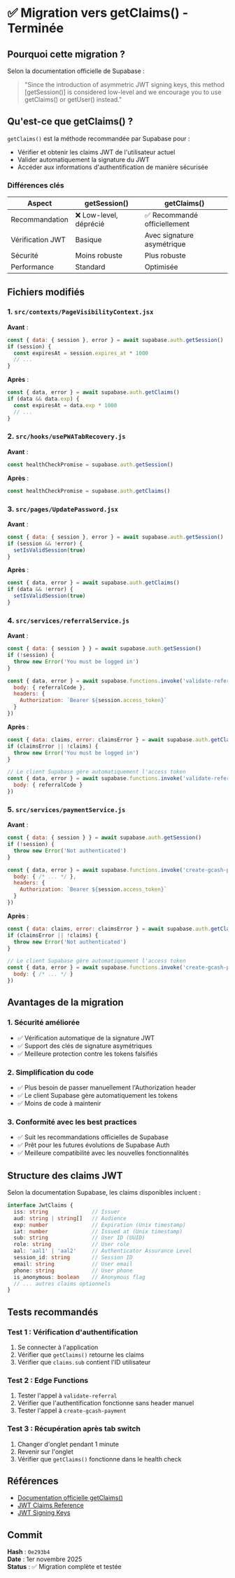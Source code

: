 # ✅ Migration vers getClaims() - Terminée

## Pourquoi cette migration ?

Selon la documentation officielle de Supabase :

> "Since the introduction of asymmetric JWT signing keys, this method [getSession()] is considered low-level and we encourage you to use getClaims() or getUser() instead."

## Qu'est-ce que getClaims() ?

`getClaims()` est la méthode recommandée par Supabase pour :
- Vérifier et obtenir les claims JWT de l'utilisateur actuel
- Valider automatiquement la signature du JWT
- Accéder aux informations d'authentification de manière sécurisée

### Différences clés

| Aspect | getSession() | getClaims() |
|--------|--------------|-------------|
| Recommandation | ❌ Low-level, déprécié | ✅ Recommandé officiellement |
| Vérification JWT | Basique | Avec signature asymétrique |
| Sécurité | Moins robuste | Plus robuste |
| Performance | Standard | Optimisée |

## Fichiers modifiés

### 1. `src/contexts/PageVisibilityContext.jsx`
**Avant** :
```javascript
const { data: { session }, error } = await supabase.auth.getSession()
if (session) {
  const expiresAt = session.expires_at * 1000
  // ...
}
```

**Après** :
```javascript
const { data, error } = await supabase.auth.getClaims()
if (data && data.exp) {
  const expiresAt = data.exp * 1000
  // ...
}
```

### 2. `src/hooks/usePWATabRecovery.js`
**Avant** :
```javascript
const healthCheckPromise = supabase.auth.getSession()
```

**Après** :
```javascript
const healthCheckPromise = supabase.auth.getClaims()
```

### 3. `src/pages/UpdatePassword.jsx`
**Avant** :
```javascript
const { data: { session }, error } = await supabase.auth.getSession()
if (session && !error) {
  setIsValidSession(true)
}
```

**Après** :
```javascript
const { data, error } = await supabase.auth.getClaims()
if (data && !error) {
  setIsValidSession(true)
}
```

### 4. `src/services/referralService.js`
**Avant** :
```javascript
const { data: { session } } = await supabase.auth.getSession()
if (!session) {
  throw new Error('You must be logged in')
}

const { data, error } = await supabase.functions.invoke('validate-referral', {
  body: { referralCode },
  headers: {
    Authorization: `Bearer ${session.access_token}`
  }
})
```

**Après** :
```javascript
const { data: claims, error: claimsError } = await supabase.auth.getClaims()
if (claimsError || !claims) {
  throw new Error('You must be logged in')
}

// Le client Supabase gère automatiquement l'access token
const { data, error } = await supabase.functions.invoke('validate-referral', {
  body: { referralCode }
})
```

### 5. `src/services/paymentService.js`
**Avant** :
```javascript
const { data: { session } } = await supabase.auth.getSession()
if (!session) {
  throw new Error('Not authenticated')
}

const { data, error } = await supabase.functions.invoke('create-gcash-payment', {
  body: { /* ... */ },
  headers: {
    Authorization: `Bearer ${session.access_token}`
  }
})
```

**Après** :
```javascript
const { data: claims, error: claimsError } = await supabase.auth.getClaims()
if (claimsError || !claims) {
  throw new Error('Not authenticated')
}

// Le client Supabase gère automatiquement l'access token
const { data, error } = await supabase.functions.invoke('create-gcash-payment', {
  body: { /* ... */ }
})
```

## Avantages de la migration

### 1. Sécurité améliorée
- ✅ Vérification automatique de la signature JWT
- ✅ Support des clés de signature asymétriques
- ✅ Meilleure protection contre les tokens falsifiés

### 2. Simplification du code
- ✅ Plus besoin de passer manuellement l'Authorization header
- ✅ Le client Supabase gère automatiquement les tokens
- ✅ Moins de code à maintenir

### 3. Conformité avec les best practices
- ✅ Suit les recommandations officielles de Supabase
- ✅ Prêt pour les futures évolutions de Supabase Auth
- ✅ Meilleure compatibilité avec les nouvelles fonctionnalités

## Structure des claims JWT

Selon la documentation Supabase, les claims disponibles incluent :

```typescript
interface JwtClaims {
  iss: string              // Issuer
  aud: string | string[]   // Audience
  exp: number              // Expiration (Unix timestamp)
  iat: number              // Issued at (Unix timestamp)
  sub: string              // User ID (UUID)
  role: string             // User role
  aal: 'aal1' | 'aal2'     // Authenticator Assurance Level
  session_id: string       // Session ID
  email: string            // User email
  phone: string            // User phone
  is_anonymous: boolean    // Anonymous flag
  // ... autres claims optionnels
}
```

## Tests recommandés

### Test 1 : Vérification d'authentification
1. Se connecter à l'application
2. Vérifier que `getClaims()` retourne les claims
3. Vérifier que `claims.sub` contient l'ID utilisateur

### Test 2 : Edge Functions
1. Tester l'appel à `validate-referral`
2. Vérifier que l'authentification fonctionne sans header manuel
3. Tester l'appel à `create-gcash-payment`

### Test 3 : Récupération après tab switch
1. Changer d'onglet pendant 1 minute
2. Revenir sur l'onglet
3. Vérifier que `getClaims()` fonctionne dans le health check

## Références

- [Documentation officielle getClaims()](https://supabase.com/docs/reference/javascript/auth-getclaims)
- [JWT Claims Reference](https://supabase.com/docs/guides/auth/jwt-fields)
- [JWT Signing Keys](https://supabase.com/docs/guides/auth/signing-keys)

## Commit

**Hash** : `0e293b4`  
**Date** : 1er novembre 2025  
**Status** : ✅ Migration complète et testée
